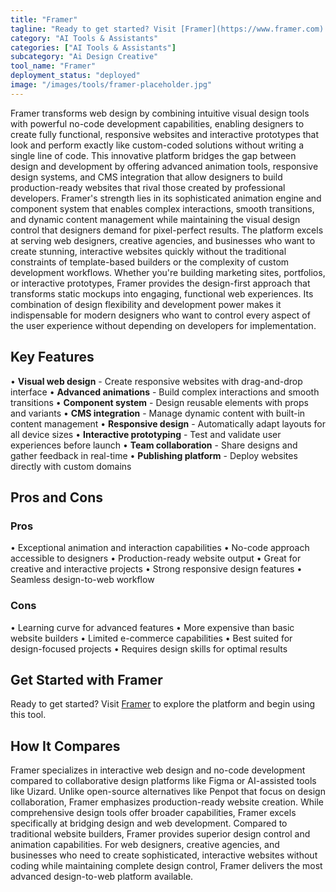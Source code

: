 ```yaml
---
title: "Framer"
tagline: "Ready to get started? Visit [Framer](https://www.framer.com) to explore the platform and begin using this tool...."
category: "AI Tools & Assistants"
categories: ["AI Tools & Assistants"]
subcategory: "Ai Design Creative"
tool_name: "Framer"
deployment_status: "deployed"
image: "/images/tools/framer-placeholder.jpg"
---
```

Framer transforms web design by combining intuitive visual design tools with powerful no-code development capabilities, enabling designers to create fully functional, responsive websites and interactive prototypes that look and perform exactly like custom-coded solutions without writing a single line of code. This innovative platform bridges the gap between design and development by offering advanced animation tools, responsive design systems, and CMS integration that allow designers to build production-ready websites that rival those created by professional developers. Framer's strength lies in its sophisticated animation engine and component system that enables complex interactions, smooth transitions, and dynamic content management while maintaining the visual design control that designers demand for pixel-perfect results. The platform excels at serving web designers, creative agencies, and businesses who want to create stunning, interactive websites quickly without the traditional constraints of template-based builders or the complexity of custom development workflows. Whether you're building marketing sites, portfolios, or interactive prototypes, Framer provides the design-first approach that transforms static mockups into engaging, functional web experiences. Its combination of design flexibility and development power makes it indispensable for modern designers who want to control every aspect of the user experience without depending on developers for implementation.

## Key Features

• **Visual web design** - Create responsive websites with drag-and-drop interface
• **Advanced animations** - Build complex interactions and smooth transitions
• **Component system** - Design reusable elements with props and variants
• **CMS integration** - Manage dynamic content with built-in content management
• **Responsive design** - Automatically adapt layouts for all device sizes
• **Interactive prototyping** - Test and validate user experiences before launch
• **Team collaboration** - Share designs and gather feedback in real-time
• **Publishing platform** - Deploy websites directly with custom domains

## Pros and Cons

### Pros
• Exceptional animation and interaction capabilities
• No-code approach accessible to designers
• Production-ready website output
• Great for creative and interactive projects
• Strong responsive design features
• Seamless design-to-web workflow

### Cons
• Learning curve for advanced features
• More expensive than basic website builders
• Limited e-commerce capabilities
• Best suited for design-focused projects
• Requires design skills for optimal results

## Get Started with Framer

Ready to get started? Visit [Framer](https://www.framer.com) to explore the platform and begin using this tool.

## How It Compares

Framer specializes in interactive web design and no-code development compared to collaborative design platforms like Figma or AI-assisted tools like Uizard. Unlike open-source alternatives like Penpot that focus on design collaboration, Framer emphasizes production-ready website creation. While comprehensive design tools offer broader capabilities, Framer excels specifically at bridging design and web development. Compared to traditional website builders, Framer provides superior design control and animation capabilities. For web designers, creative agencies, and businesses who need to create sophisticated, interactive websites without coding while maintaining complete design control, Framer delivers the most advanced design-to-web platform available.